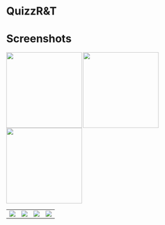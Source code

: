 # QuizzR&T






# Screenshots
<img  align="left" src="https://user-images.githubusercontent.com/58745332/80380760-4ca13680-88a0-11ea-908a-8644bea93b5f.png" width="200"><img src="https://user-images.githubusercontent.com/58745332/80381013-9558ef80-88a0-11ea-8955-092912b68ccd.png" width="200"> <img src="https://user-images.githubusercontent.com/58745332/80382881-24ff9d80-88a3-11ea-885c-406a5d0cdc1e.png" width="200">




 <table>
      <tbody><tr>
       <td><a target="_blank" rel="noopener noreferrer" href="/fossasia/pslab-android/blob/development/docs/images/view_device_not_found.png"><img src="https://user-images.githubusercontent.com/58745332/80380760-4ca13680-88a0-11ea-908a-8644bea93b5f.png" style="max-width:100%;"></a></td>
       <td><a target="_blank" rel="noopener noreferrer" href="/fossasia/pslab-android/blob/development/docs/images/view_home_screen.png"><img src="/fossasia/pslab-android/raw/development/docs/images/view_home_screen.png" style="max-width:100%;"></a></td>
       <td><a target="_blank" rel="noopener noreferrer" href="/fossasia/pslab-android/blob/development/docs/images/view_instrument_panel.png"><img src="/fossasia/pslab-android/raw/development/docs/images/view_instrument_panel.png" style="max-width:100%;"></a></td>
       <td><a target="_blank" rel="noopener noreferrer" href="/fossasia/pslab-android/blob/development/docs/images/view_about_us.png"><img src="/fossasia/pslab-android/raw/development/docs/images/view_about_us.png" style="max-width:100%;"></a></td>
      </tr>
  </tbody></table>
